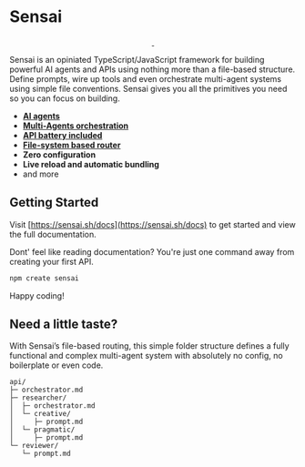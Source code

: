 # Sensai

<p align="center">
  <a aria-label="NPM version" href="https://www.npmjs.com/package/sensai">
    <img alt="" src="https://img.shields.io/npm/v/sensai.svg?style=for-the-badge&labelColor=3d3d3d">
  </a> 
  <a aria-label="Join the community" href="https://github.com/sensaihq/sensai/discussions">
    <img alt="" src="https://img.shields.io/badge/Join%20the%20community-f62681.svg?style=for-the-badge&labelColor=000000&logoWidth=20">
  </a>
</p>

Sensai is an opiniated TypeScript/JavaScript framework for building powerful AI agents and APIs using nothing more than a file-based structure. Define prompts, wire up tools and even orchestrate multi-agent systems using simple file conventions. Sensai gives you all the primitives you need so you can focus on building.

- [**AI agents**](https://sensai.sh/docs/agent/prompt)
- [**Multi-Agents orchestration**](https://sensai.sh/docs/multi-agent/orchestrator)
- [**API battery included**](https://www.sensai.sh/docs/building)
- [**File-system based router**](https://www.sensai.sh/docs/routing)
- **Zero configuration**
- **Live reload and automatic bundling**
- and more
<!-- - and [more](https://sensai.sh/docs#features) -->

## Getting Started

Visit [https://sensai.sh/docs](https://sensai.sh/docs) to get started and view the full documentation.

Dont' feel like reading documentation? You're just one command away from creating your first API.

```sh
npm create sensai
```

Happy coding!

## Need a little taste?

With Sensai’s file-based routing, this simple folder structure defines a fully functional and complex multi-agent system with absolutely no config, no boilerplate or even code.

```
api/
├─ orchestrator.md
├─ researcher/
│  ├─ orchestrator.md
│  └─ creative/
│     ├─ prompt.md
│  └─ pragmatic/
│     ├─ prompt.md
└─ reviewer/
   └─ prompt.md
```

